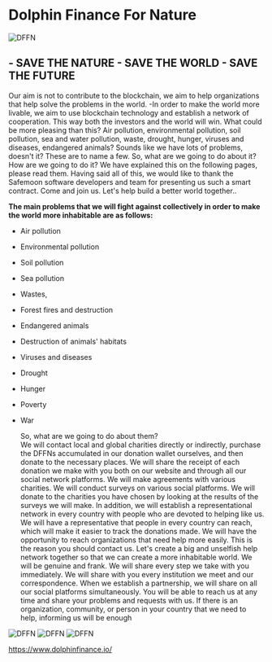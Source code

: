 
# Dolphin Finance For Nature
![DFFN](https://github.com/DFFNtoken/dolphintoken.sol/blob/51296c703252a08a9cf14b1793326edb22f2ea77/png/Dolphin.png "DFFN")


## - SAVE THE NATURE - SAVE THE WORLD - SAVE THE FUTURE 

  Our aim is not to contribute to the blockchain, we aim to help organizations that help solve the 
problems in the world.
  -In order to make the world more livable, we aim to use blockchain technology and establish a 
network of cooperation. This way both the investors and the world will win. What could be more 
pleasing than this? Air pollution, environmental pollution, soil pollution, sea and water pollution, 
waste, drought, hunger, viruses and diseases, endangered animals? Sounds like we have lots of 
problems, doesn't it? These are to name a few. So, what are we going to do about it? How are we 
going to do it? We have explained this on the following pages, please read them.
  Having said all of this, we would like to thank the Safemoon software developers and team for 
presenting us such a smart contract.
  Come and join us. Let's help build a better world together..
        
**The main problems that we will fight against collectively in order to make the world more inhabitable are as follows:**

- Air pollution

- Environmental pollution

- Soil pollution 
- Sea pollution 
- Wastes, 
- Forest fires and destruction 
- Endangered animals 
- Destruction of animals' habitats 
- Viruses and diseases 
- Drought 
- Hunger 
- Poverty 
- War

  So, what are we going to do about them?       
  We will contact local and global charities directly or indirectly, purchase the DFFNs accumulated in our donation wallet ourselves, and then donate to the necessary places. We will share the receipt of each donation we make with you both on our website and through all our social network platforms. We will make agreements with various charities. We will conduct surveys on various social platforms. We will donate to the charities you have chosen by looking at the results of the surveys we will make. In addition, we will establish a representational network in every country with people who are devoted to helping like us. We will have a representative that people in every country can reach, which will make it easier to track the donations made. We will have the opportunity to reach organizations that need help more easily. This is the reason you should contact us. Let's create a big and unselfish help network together so that we can create a more inhabitable world. We will be genuine and frank. We will share every step we take with you immediately. We will share with you every institution we meet and our correspondence. When we establish a partnership, we will share on all our social platforms simultaneously. You will be able to reach us at any time and share your problems and requests with us. If there is an organization, community, or person in your country that we need to help, informing us will be enough

![DFFN](https://github.com/DFFNtoken/dolphintoken.sol/blob/51296c703252a08a9cf14b1793326edb22f2ea77/png/dffn1.png "DFFN")
![DFFN](https://github.com/DFFNtoken/dolphintoken.sol/blob/51296c703252a08a9cf14b1793326edb22f2ea77/png/dffn2.png "DFFN")
![DFFN](https://github.com/DFFNtoken/dolphintoken.sol/blob/51296c703252a08a9cf14b1793326edb22f2ea77/png/dffn3.png "DFFN")


https://www.dolphinfinance.io/
